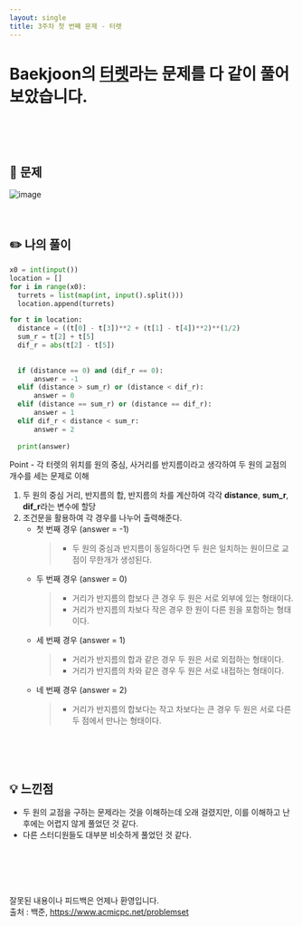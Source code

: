 ```yaml
---
layout: single
title: 3주차 첫 번째 문제 - 터렛
---
```







# Baekjoon의 [터렛](https://www.acmicpc.net/problem/1002)라는 문제를 다 같이 풀어보았습니다.

<br><br><br>

## 📖 문제
![image](https://user-images.githubusercontent.com/97678547/226267249-7448a355-890d-4b42-883c-fc9c1d245df9.png)
<br><br><br>
 
## ✏️ 나의 풀이

  ```python
x0 = int(input())
location = []
for i in range(x0):
    turrets = list(map(int, input().split()))
    location.append(turrets)

for t in location:
    distance = ((t[0] - t[3])**2 + (t[1] - t[4])**2)**(1/2)
    sum_r = t[2] + t[5]
    dif_r = abs(t[2] - t[5])
    
    
    if (distance == 0) and (dif_r == 0):
        answer = -1
    elif (distance > sum_r) or (distance < dif_r):
        answer = 0
    elif (distance == sum_r) or (distance == dif_r):
        answer = 1
    elif dif_r < distance < sum_r:
        answer = 2
    
    print(answer)
  ```
  Point - 각 터렛의 위치를 원의 중심, 사거리를 반지름이라고 생각하여 두 원의 교점의 개수를 세는 문제로 이해
  1. 두 원의 중심 거리, 반지름의 합, 반지름의 차를 계산하여 각각 **distance**, **sum_r**, **dif_r**라는 변수에 할당
  2. 조건문을 활용하여 각 경우를 나누어 출력해준다.
      - 첫 번째 경우 (answer = -1)
        > - 두 원의 중심과 반지름이 동일하다면 두 원은 일치하는 원이므로 교점이 무한개가 생성된다.
      - 두 번째 경우 (answer = 0)
        > - 거리가 반지름의 합보다 큰 경우 두 원은 서로 외부에 있는 형태이다. 
        > - 거리가 반지름의 차보다 작은 경우 한 원이 다른 원을 포함하는 형태이다. 
      - 세 번째 경우 (answer = 1)
        > - 거리가 반지름의 합과 같은 경우 두 원은 서로 외접하는 형태이다.
        > - 거리가 반지름의 차와 같은 경우 두 원은 서로 내접하는 형태이다.
      - 네 번째 경우 (answer = 2)
        > - 거리가 반지름의 합보다는 작고 차보다는 큰 경우 두 원은 서로 다른 두 점에서 만나는 형태이다.
  
  <br><br><br>
  
## 💡 느낀점
  - 두 원의 교점을 구하는 문제라는 것을 이해하는데 오래 걸렸지만, 이를 이해하고 난 후에는 어렵지 않게 풀었던 것 같다.
  - 다른 스터디원들도 대부분 비슷하게 풀었던 것 같다.

<br><br><br><br>

잘못된 내용이나 피드백은 언제나 환영입니다. <br>
출처 : 백준, https://www.acmicpc.net/problemset
